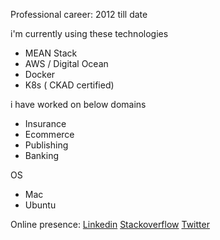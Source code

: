Professional career: 2012 till date

i'm currently using these technologies
- MEAN Stack
- AWS / Digital Ocean
- Docker
- K8s ( CKAD certified)

i have worked on below domains
- Insurance
- Ecommerce
- Publishing
- Banking

OS 
- Mac
- Ubuntu

Online presence: [Linkedin](https://www.linkedin.com/in/divine6/) [Stackoverflow](https://stackoverflow.com/users/3673073/divine) [Twitter](https://twitter.com/divine_rw)

<!--
Here are some ideas to get you started:

- 🔭 I’m currently working on ...
- 🌱 I’m currently learning ...
- 👯 I’m looking to collaborate on ...
- 🤔 I’m looking for help with ...
- 💬 Ask me about ...
- 📫 How to reach me: ...
- 😄 Pronouns: ...
- ⚡ Fun fact: ...
-->
